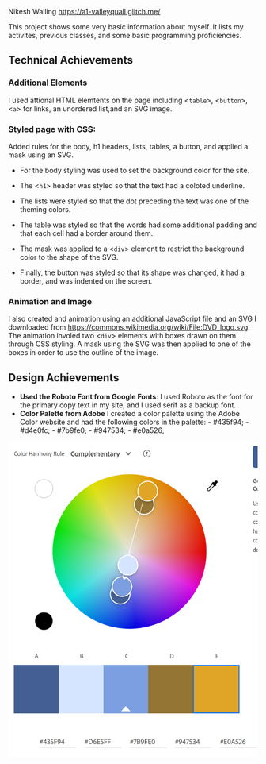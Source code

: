 Nikesh Walling
https://a1-valleyquail.glitch.me/

This project shows some very basic information about myself. It lists my
activites, previous classes, and some basic programming proficiencies.

## Technical Achievements

### **Additional Elements**

I used attional HTML elemtents on the page including <`table`>, <`button`>,
<`a`> for links, an unordered list,and an SVG image.

### **Styled page with CSS**:

Added rules for the body, h1 headers, lists, tables,
a button,
and applied a mask using an SVG.

- For the body styling was used to set the background color for the site.

- The <`h1`> header was styled so that the text had a coloted underline.

- The lists were styled so that the dot preceding the text was one of the
  theming colors.

- The table was styled so that the words had some additional padding and that
  each cell had a border around them.

- The mask was applied to a <`div`> element to restrict the background color to
  the shape of the SVG.

- Finally, the button was styled so that its shape was changed, it had a border,
  and was indented on the screen.

### **Animation and Image**

I also created and animation using an additional JavaScript file and an SVG I
downloaded from https://commons.wikimedia.org/wiki/File:DVD_logo.svg. The
animation involed two <`div`> elements with boxes drawn on them through CSS
styling. A mask using the SVG was then applied to one of the boxes in order to
use the outline of the image.

## Design Achievements

- **Used the Roboto Font from Google Fonts**: I used Roboto as the font for the
  primary copy text in my site, and I used serif as a backup font.
- **Color Palette from Adobe**
  I created a color palette using the Adobe Color website and had the following
  colors in the palette: - #435f94; - #d4e0fc; - #7b9fe0; - #947534; - #e0a526;

![Color palatte](Resources/ColorWheel.png)
